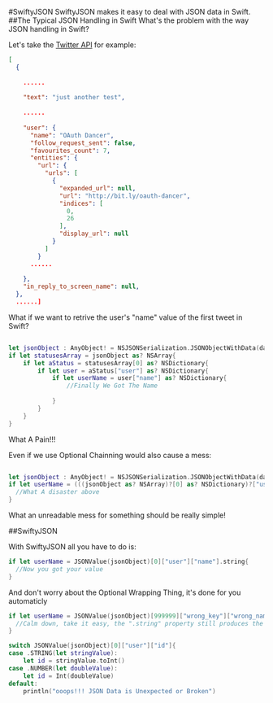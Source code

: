 #SwiftyJSON
SwiftyJSON makes it easy to deal with JSON data in Swift.
##The Typical JSON Handling in Swift
What's the problem with the way JSON handling in Swift?

Let's take the [Twitter API](https://dev.twitter.com/docs/api/1.1/get/statuses/home_timeline) for example:

```JSON
[
  {
  
    ......
    
    "text": "just another test",
    
    ......
    
    "user": {
      "name": "OAuth Dancer",
      "follow_request_sent": false,
      "favourites_count": 7,
      "entities": {
        "url": {
          "urls": [
            {
              "expanded_url": null,
              "url": "http://bit.ly/oauth-dancer",
              "indices": [
                0,
                26
              ],
              "display_url": null
            }
          ]
        }
      ......
      
    },
    "in_reply_to_screen_name": null,
  },
  ......]
```

What if we want to retrive the user's "name" value of the first tweet in Swift?

```swift

let jsonObject : AnyObject! = NSJSONSerialization.JSONObjectWithData(dataFromTwitter, options: NSJSONReadingOptions.MutableContainers, error: nil)
if let statusesArray = jsonObject as? NSArray{
    if let aStatus = statusesArray[0] as? NSDictionary{
        if let user = aStatus["user"] as? NSDictionary{
            if let userName = user["name"] as? NSDictionary{
                //Finally We Got The Name
                
            }
        }
    }
}

```
What A Pain!!!

Even if we use Optional Chainning would also cause a mess:

```swift

let jsonObject : AnyObject! = NSJSONSerialization.JSONObjectWithData(dataFromTwitter, options: NSJSONReadingOptions.MutableContainers, error: nil)
if let userName = (((jsonObject as? NSArray)?[0] as? NSDictionary)?["user"] as? NSDictionary)?["name"]{
  //What A disaster above
}

```
What an unreadable mess for something should be really simple!

##SwiftyJSON

With SwiftyJSON all you have to do is:

```swift
if let userName = JSONValue(jsonObject)[0]["user"]["name"].string{
  //Now you got your value
}
```

And don't worry about the Optional Wrapping Thing, it's done for you automaticly

```swift
if let userName = JSONValue(jsonObject)[999999]["wrong_key"]["wrong_name"].string{
  //Calm down, take it easy, the ".string" property still produces the correct Optional String type with safety
}

```
```swift
switch JSONValue(jsonObject)[0]["user"]["id"]{
case .STRING(let stringValue):
    let id = stringValue.toInt()
case .NUMBER(let doubleValue):
    let id = Int(doubleValue)
default:
    println("ooops!!! JSON Data is Unexpected or Broken")

```
